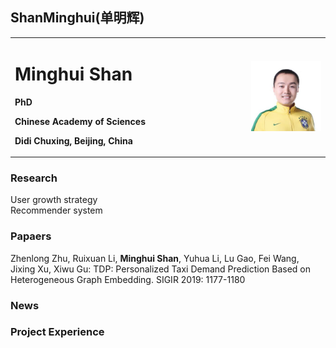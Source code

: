 ## ShanMinghui(单明辉)

<table border="0">
  <tr>
    <td width="75%">
      <h1>Minghui Shan</h1>
      <p><b>PhD</b></p>
      <p><b>Chinese Academy of Sciences</b></p>
      <p><b>Didi Chuxing, Beijing, China</b></p>
    </td>
    <td width="25%">
      <img src="/minghui.png" width="100%">      
    </td>
  </tr>
</table>


### Research
User growth strategy   
Recommender system  
### Papaers
Zhenlong Zhu, Ruixuan Li, **Minghui Shan**, Yuhua Li, Lu Gao, Fei Wang, Jixing Xu, Xiwu Gu:
TDP: Personalized Taxi Demand Prediction Based on Heterogeneous Graph Embedding. SIGIR 2019: 1177-1180

### News

### Project Experience





